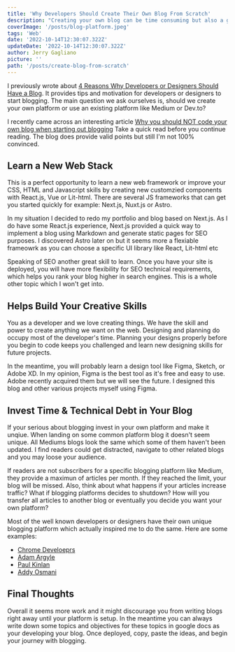 ```yaml
---
title: 'Why Developers Should Create Their Own Blog From Scratch'
description: "Creating your own blog can be time consuming but also a great learning experience."
coverImage: '/posts/blog-platform.jpeg'
tags: 'Web'
date: '2022-10-14T12:30:07.322Z'
updateDate: '2022-10-14T12:30:07.322Z'
author: Jerry Gagliano
picture: ''
path: '/posts/create-blog-from-scratch'
---
```


I previously wrote about [4 Reasons Why Developers or Designers Should Have a Blog](https://jgsolutions.ca/posts/why-developers-need-to-blog/). It provides tips and motivation for developers or designers to start blogging. The main question we ask ourselves is, should we create your own platform or use an existing platform like Medium or Dev.to? 

I recently came across an interesting article [Why you should NOT code your own blog when starting out blogging](https://tuomokankaanpaa.com/blog/why-you-should-not-code-your-own-blog-when-starting-blogging) Take a quick read before you continue reading. The blog does provide valid points but still I'm not 100% convinced.

## Learn a New Web Stack

This is a perfect opportunity to learn a new web framework or improve your CSS, HTML and Javascript skills by creating new customzied components with React.js, Vue or Lit-html. There are several JS frameworks that can get you started quickly for example: Next.js, Nuxt.js or Astro.

In my situation I decided to redo my portfolio and blog based on Next.js. As I do have some React.js experience, Next.js provided a quick way to implement a blog using Markdown and generate static pages for SEO purposes. I discovered Astro later on but it seems more a flexiable frameowrk as you can choose a specific UI library like React, Lit-html etc

Speaking of SEO another great skill to learn. Once you have your site is deployed, you will have more flexibility for SEO technical requirements, which helps you rank your blog higher in search engines. This is a whole other topic which I won't get into.   

## Helps Build Your Creative Skills

You as a developer and we love creating things. We have the skill and power to create anything we want on the web. Designing and planning do occupy most of the developer's time. Planning your designs properly before you begin to code keeps you challenged and learn new designing skills for future projects. 

In the meantime, you will probably learn a design tool like Figma, Sketch, or Adobe XD. In my opinion, Figma is the best tool as it's free and easy to use. Adobe recently acquired them but we will see the future. I designed this blog and other various projects myself using Figma.
## Invest Time & Technical Debt in Your Blog

If your serious about blogging invest in your own platform and make it unqiue. When landing on some common platform blog it doesn't seem unique. All Mediums blogs look the same which some of them haven't been updated. I find readers could get distracted, navigate to other related blogs and you may loose your audience.

If readers are not subscribers for a specific blogging platform like Medium, they provide a maximun of articles per month. If they reached the limit, your blog will be missed. Also, think about what happens if your articles increase traffic? What if blogging platforms decides to shutdown? How will you transfer all articles to another blog or eventually you decide you want your own platform?

Most of the well known developers or designers have their own unique blogging platform which actually inspired me to do the same. Here are some examples:

- [Chrome Develoeprs](https://developer.chrome.com/blog/)
- [Adam Argyle](https://nerdy.dev/)
- [Paul Kinlan](https://paul.kinlan.me/)
- [Addy Osmani](https://addyosmani.com/)

## Final Thoughts

Overall it seems more work and it might discourage you from writing blogs right away until your platform is setup. In the meantime you can always write down some topics and objectives for these topics in google docs as your developing your blog. Once deployed, copy, paste the ideas, and begin your journey with blogging.
